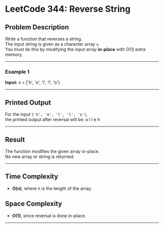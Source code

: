 # LeetCode 344: Reverse String

## Problem Description

Write a function that reverses a string.  
The input string is given as a character array `s`.  
You must do this by modifying the input array **in-place** with O(1) extra memory.

---

### Example 1

**Input:**
s = ['h', 'e', 'l', 'l', 'o']


---

## Printed Output

For the input `['h', 'e', 'l', 'l', 'o']`,  
the printed output after reversal will be:
o
l
l
e
h


---

## Result

The function modifies the given array in-place.  
No new array or string is returned.

---

## Time Complexity

- **O(n)**, where n is the length of the array.

## Space Complexity

- **O(1)**, since reversal is done in-place.

---



